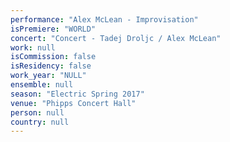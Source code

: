 ```yaml
---
performance: "Alex McLean - Improvisation"
isPremiere: "WORLD"
concert: "Concert - Tadej Droljc / Alex McLean"
work: null
isCommission: false
isResidency: false
work_year: "NULL"
ensemble: null
season: "Electric Spring 2017"
venue: "Phipps Concert Hall"
person: null
country: null
---
```


